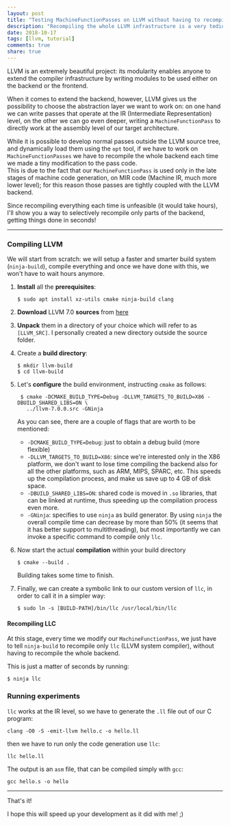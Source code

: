 ```yaml
---
layout: post
title: "Testing MachineFunctionPasses on LLVM without having to recompile every time"
description: "Recompiling the whole LLVM infrastructure is a very tedious and long process. I'll show you how to get away with it in just a few seconds."
date: 2018-10-17
tags: [llvm, tutorial]
comments: true
share: true
---
```


LLVM is an extremely beautiful project: its modularity enables anyone to extend the compiler infrastructure by writing modules to be used either on the backend or the frontend.

When it comes to extend the backend, however, LLVM gives us the possibility to choose the abstraction layer we want to work on: on one hand we can write passes that operate at the IR (Intermediate Representation) level, on the other we can go even deeper, writing a `MachineFunctionPass` to directly work at the assembly level of our target architecture.

While it is possible to develop normal passes outside the LLVM source tree, and dynamically load them using the `opt` tool, if we have to work on `MachineFunctionPasses` we have to recompile the whole backend each time we made a tiny modification to the pass code.   
This is due to the fact that our `MachineFunctionPass` is used only in the late stages of machine code generation, on MIR code (Machine IR, much more lower level); for this reason those passes are tightly coupled with the LLVM backend.

Since recompiling everything each time is unfeasible (it would take hours), I'll show you a way to selectively recompile only parts of the backend, getting things done in seconds!

----------

### Compiling LLVM
We will start from scratch: we will setup a faster and smarter build system (`ninja-build`), compile everything and once we have done with this, we won't have to wait hours anymore.

1. **Install** all the **prerequisites**:

    ```
    $ sudo apt install xz-utils cmake ninja-build clang
    ```
    
2. **Download** LLVM 7.0 **sources** from [here](http://releases.llvm.org/7.0.0/llvm-7.0.0.src.tar.xz)
3. **Unpack** them in a directory of your choice which will refer to as `[LLVM_SRC]`. I personally created a new directory outside the source folder.

4. Create a **build directory**:

    ```
    $ mkdir llvm-build
    $ cd llvm-build
    ```
4. Let's **configure** the build environment, instructing `cmake` as follows:

   ```
    $ cmake -DCMAKE_BUILD_TYPE=Debug -DLLVM_TARGETS_TO_BUILD=X86 -DBUILD_SHARED_LIBS=ON \
      ../llvm-7.0.0.src -GNinja
    ```
    As you can see, there are a couple of flags that are worth to be mentioned:
    - `-DCMAKE_BUILD_TYPE=Debug`: just to obtain a debug build (more flexible)
    - `-DLLVM_TARGETS_TO_BUILD=X86`: since we're interested only in the X86 platform, we don't want to lose time compiling the backend also for all the other platforms, such as ARM, MIPS, SPARC, etc. This speeds up the compilation process, and make us save up to 4 GB of disk space.
    - `-DBUILD_SHARED_LIBS=ON`: shared code is moved in `.so` libraries, that can be linked at runtime, thus speeding up the compilation process even more.
    - `-GNinja`: specifies to use `ninja` as build generator. By using `ninja` the overall compile time can decrease by more than 50% (it seems that it has better support to multithreading), but most importantly we can invoke a specific command to compile only `llc`.
    
5. Now start the actual **compilation** within your build directory

    ```
    $ cmake --build .
    ```

    Building takes some time to finish. 

6. Finally, we can create a symbolic link to our custom version of `llc`, in order to call it in a simpler way:

    ```
    $ sudo ln -s [BUILD-PATH]/bin/llc /usr/local/bin/llc
    ```
        
#### Recompiling LLC 
At this stage, every time we modify our `MachineFunctionPass`, we just have to tell `ninja-build` to recompile only `llc` (LLVM system compiler), without having to recompile the whole backend. 

This is just a matter of seconds by running:

```
$ ninja llc
```



### Running experiments
`llc` works at the IR level, so we have to generate the `.ll` file out of our C program:

```
clang -O0 -S -emit-llvm hello.c -o hello.ll
```

then we have to run only the code generation use `llc`:

```
llc hello.ll
```

The output is an `asm` file, that can be compiled simply with `gcc`:

```
gcc hello.s -o hello
```


----------
That's it!


I hope this will speed up your development as it did with me! ;)